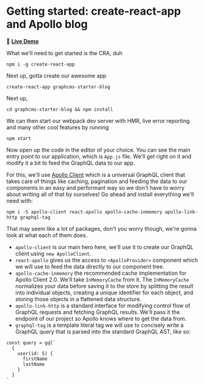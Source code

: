 # Getting started: create-react-app and Apollo blog

🚀 **[Live Demo](https://sumdemo.com/)**

What we'll need to get started is the CRA, duh
```
npm i -g create-react-app
```
Next up, gotta create our awesome app
```
create-react-app graphcms-starter-blog
```
Next up,
```
cd graphcms-starter-blog && npm install
```
We can then start our webpack dev server with HMR, live error reporting and many other cool features by running
```
npm start
```
Now open up the code in the editor of your choice. You can see the main entry point to our application, which is `App.js` file. We'll get right on it and modify it a bit to feed the GraphQL data to our app.

For this, we'll use [Apollo Client](https://www.apollographql.com/) which is a universal GraphQL client that takes care of things like caching, pagination and feeding the data to our components in an easy and performant way so we don't have to worry about writing all of that by ourselves! Go ahead and install everything we'll need with:
```
npm i -S apollo-client react-apollo apollo-cache-inmemory apollo-link-http graphql-tag
```
That may seem like a lot of packages, don't you worry though, we're gonna look at what each of them does.
* `apollo-client` is our main hero here, we'll use it to create our GraphQL client using `new ApolloClient`.
* `react-apollo` gives us the access to `<ApolloProvider>` component which we will use to feed the data directly to our component tree.
* `apollo-cache-inmemory` the recommended cache implementation for Apollo Client 2.0. We'll take `InMemoryCache` from it. The `InMemoryCache` normalizes your data before saving it to the store by splitting the result into individual objects, creating a unique identifier for each object, and storing those objects in a flattened data structure.
* `apollo-link-http` is a standard interface for modifying control flow of GraphQL requests and fetching GraphQL results. We'll pass it the endpoint of our project so Apollo knows where to get the data from.
* `graphql-tag` is a template literal tag we will use to concisely write a GraphQL query that is parsed into the standard GraphQL AST, like so:
```
const query = gql`
  {
    user(id: 5) {
      firstName
      lastName
    }
  }
`
```

